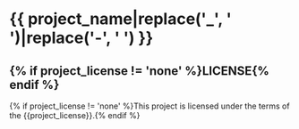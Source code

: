 # {{ project_name|replace('_', ' ')|replace('-', ' ') }}

## {% if project_license != 'none' %}LICENSE{% endif %}

{% if project_license != 'none' %}This project is licensed under the terms of the {{project_license}}.{% endif %}
